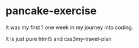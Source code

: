 # pancake-exercise


It was my first 1 one week in my journey into coding. 

It is just pure html5 and css3my-travel-plan
